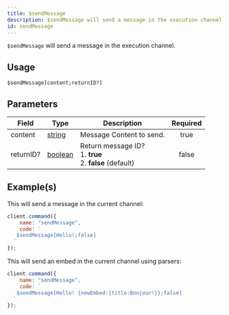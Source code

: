 ```yaml
---
title: $sendMessage
description: $sendMessage will send a message in the execution channel.
id: sendMessage
---
```


`$sendMessage` will send a message in the execution channel.

## Usage

```aoi
$sendMessage[content;returnID?]
```

## Parameters

| Field     | Type                                                                                                | Description                                                         | Required |
| --------- | --------------------------------------------------------------------------------------------------- | ------------------------------------------------------------------- | :------: |
| content   | [string](https://developer.mozilla.org/en-US/docs/Web/JavaScript/Reference/Global_Objects/String)   | Message Content to send.                                            |   true   |
| returnID? | [boolean](https://developer.mozilla.org/en-US/docs/Web/JavaScript/Reference/Global_Objects/Boolean) | Return message ID? <br /> 1. **true** <br /> 2. **false** (default) |  false   |

## Example(s)

This will send a message in the current channel:

```javascript
client.command({
    name: "sendMessage",
    code: `
   $sendMessage[Hello!;false]  
  `
});
```

This will send an embed in the current channel using parsers:

```javascript
client.command({
    name: "sendMessage",
    code: `
   $sendMessage[Hello! {newEmbed:{title:Bonjour!}};false]  
  `
});
```
